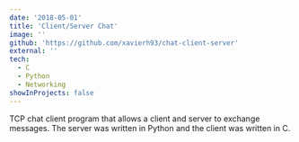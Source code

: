 ```yaml
---
date: '2018-05-01'
title: 'Client/Server Chat'
image: ''
github: 'https://github.com/xavierh93/chat-client-server'
external: ''
tech:
  - C
  - Python
  - Networking
showInProjects: false
---
```


TCP chat client program that allows a client and server to exchange messages. The server was written in Python and the client was written in C.
